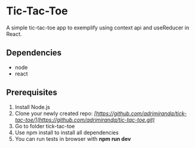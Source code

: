 # Tic-Tac-Toe

A simple tic-tac-toe app to exemplify using context api and useReducer in React.

## Dependencies

- node
- react

## Prerequisites

1. Install Node.js
2. Clone your newly created repo: *[https://github.com/adrjmiranda/tick-tac-toe/](https://github.com/adrjmiranda/tic-tac-toe.git)*
3. Go to folder tick-tac-toe
4. Use npm install to install all dependencies
5. You can run tests in browser with **npm run dev**
